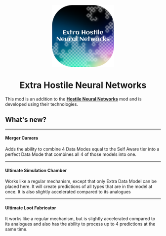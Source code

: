 <div align="center" width="400" height="400">
<img src="https://github.com/lentel27/Extra-Hostile-Neural-Networks/blob/master/src/main/resources/logo.png" alt="logo" width="200"/>

# Extra Hostile Neural Networks

</div>

This mod is an addition to the **[Hostile Neural Networks](https://github.com/Shadows-of-Fire/Hostile-Neural-Networks)** mod and is developed using their technologies.

## What's new?

---
#### Merger Camera
Adds the ability to combine 4 Data Modes equal to the Self Aware tier into a perfect Data Mode that combines all 4 of those models into one.

---
#### Ultimate Simulation Chamber
Works like a regular mechanism, except that only Extra Data Model can be placed here. It will create predictions of all types that are in the model at once. It is also slightly accelerated compared to its analogues

---
#### Ultimate Loot Fabricator
It works like a regular mechanism, but is slightly accelerated compared to its analogues and also has the ability to process up to 4 predictions at the same time.